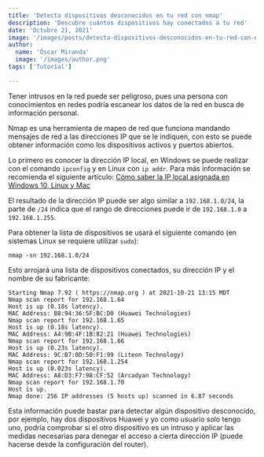 ```yaml
---
title: 'Detecta dispositivos desconocidos en tu red con nmap'
description: 'Descubre cuántos dispositivos hay conectados a tu red'
date: 'Octubre 21, 2021'
image: '/images/posts/detecta-dispositivos-desconocidos-en-tu-red-con-nmap.jpg'
author:
  name: 'Óscar Miranda'
  image: '/images/author.png'
tags: ['Tutorial']

---
```


Tener intrusos en la red puede ser peligroso, pues una persona con conocimientos
en redes podría escanear los datos de la red en busca de información personal.

Nmap es una herramienta de mapeo de red que funciona mandando mensajes de red a
las direcciones IP que se le indiquen, con esto se puede obtener información
como los dispositivos activos y puertos abiertos.

Lo primero es conocer la dirección IP local, en Windows se puede realizar con el
comando `ipconfig` y en Linux con `ip addr`. Para más información se recomienda
el siguiente artículo: [Cómo saber la IP local asignada en Windows 10, Linux y Mac](https://www.muycomputer.com/2018/09/24/ip-local-windows-10-linux-mac/)

El resultado de la dirección IP puede ser algo similar a `192.168.1.0/24`, la
parte de `/24` indica que el rango de direcciones puede ir de `192.168.1.0` a
`192.168.1.255`.

Para obtener la lista de dispositivos se usará el siguiente comando (en sistemas
Linux se requiere utilizar `sudo`):

```shell
nmap -sn 192.168.1.0/24
```

Esto arrojará una lista de dispositivos conectados, su dirección IP y el nombre
de su fabricante:

```plaintext
Starting Nmap 7.92 ( https://nmap.org ) at 2021-10-21 13:15 MDT
Nmap scan report for 192.168.1.64
Host is up (0.18s latency).
MAC Address: B8:94:36:5F:BC:D0 (Huawei Technologies)
Nmap scan report for 192.168.1.65
Host is up (0.18s latency).
MAC Address: A4:9B:4F:1B:82:21 (Huawei Technologies)
Nmap scan report for 192.168.1.66
Host is up (0.23s latency).
MAC Address: 9C:B7:0D:50:F1:99 (Liteon Technology)
Nmap scan report for 192.168.1.254
Host is up (0.023s latency).
MAC Address: A8:D3:F7:98:CF:52 (Arcadyan Technology)
Nmap scan report for 192.168.1.70
Host is up.
Nmap done: 256 IP addresses (5 hosts up) scanned in 6.87 seconds
```

Esta información puede bastar para detectar algún dispositivo desconocido, por
ejemplo, hay dos dispositivos Huawei y yo como usuario solo tengo uno, podría
comprobar si el otro dispositivo es un intruso y aplicar las medidas necesarias
para denegar el acceso a cierta dirección IP (puede hacerse desde la
configuración del router).
